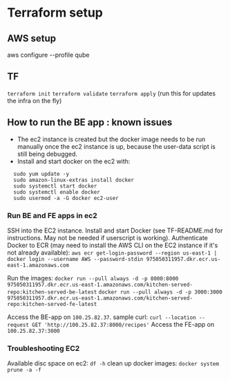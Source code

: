 # Terraform setup

## AWS setup
aws configure --profile qube

## TF
`terraform init`
`terraform validate`
`terraform apply` (run this for updates the infra on the fly)

## How to run the BE app : known issues
- The ec2 instance is created but the docker image needs to be run manually once the ec2 instance is up, because the user-data script is still being debugged.
- Install and start docker on the ec2 with:
```
  sudo yum update -y
  sudo amazon-linux-extras install docker
  sudo systemctl start docker
  sudo systemctl enable docker
  sudo usermod -a -G docker ec2-user
```
### Run BE and FE apps in ec2
SSH into the EC2 instance.
Install and start Docker (see TF-README.md for instructions. May not be needed if userscript is working).
Authenticate Docker to ECR (may need to install the AWS CLI on the EC2 instance if it's not already available):
`aws ecr get-login-password --region us-east-1 | docker login --username AWS --password-stdin 975050311957.dkr.ecr.us-east-1.amazonaws.com`

Run the images:
`docker run --pull always -d -p 8000:8000 975050311957.dkr.ecr.us-east-1.amazonaws.com/kitchen-served-repo:kitchen-served-be-latest`
`docker run --pull always -d -p 3000:3000 975050311957.dkr.ecr.us-east-1.amazonaws.com/kitchen-served-repo:kitchen-served-fe-latest`

Access the BE-app on `100.25.82.37`. sample curl:
`curl --location --request GET 'http://100.25.82.37:8000/recipes'`
Access the FE-app on `100.25.82.37:3000`

### Troubleshooting EC2
Available disc space on ec2: `df -h`
clean up docker images: `docker system prune -a -f`